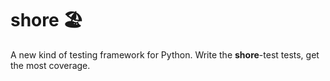 # shore 🏖️
A new kind of testing framework for Python. Write the **shore**-test tests, get the most coverage.